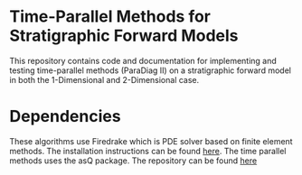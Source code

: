 # Time-Parallel Methods for Stratigraphic Forward Models

This repository contains code and documentation for implementing and testing time-parallel methods (ParaDiag II) on a stratigraphic forward model in both the 1-Dimensional and 2-Dimensional case.

# Dependencies

These algorithms use Firedrake which is PDE solver based on finite element methods. The installation instructions  can be found [here](https://www.firedrakeproject.org/index.html). The time parallel methods uses the asQ package. The repository can be found [here](https://github.com/firedrakeproject/asQ/tree/master)
